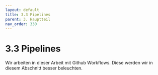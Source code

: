 ```yaml
---
layout: default
title: 3.3 Pipelines
parent: 3. Hauptteil
nav_order: 330
---
```


# 3.3 Pipelines

Wir arbeiten in dieser Arbeit mit Github Workflows. Diese werden wir in diesem Abschnitt besser beleuchten.
